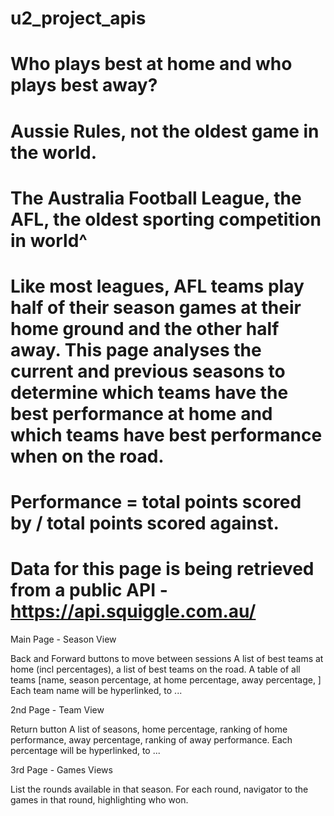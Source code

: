 # u2_project_apis

# Who plays best at home and who plays best away?

# Aussie Rules, not the oldest game in the world.  
# The Australia Football League, the AFL, the oldest sporting competition in world^

# Like most leagues, AFL teams play half of their season games at their home ground and the other half away.  This page analyses the current and previous seasons to determine which teams have the best performance at home and which teams have best performance when on the road.  

# Performance = total points scored by / total points scored against.

# Data for this page is being retrieved from a public API - https://api.squiggle.com.au/

Main Page - Season View

Back and Forward buttons to move between sessions
A list of best teams at home (incl percentages), a list of best teams on the road.
A table of all teams [name, season percentage, at home percentage, away percentage, ]
Each team name will be hyperlinked,  to ...

2nd Page - Team View

Return button
A list of seasons, home percentage, ranking of home performance, away percentage, ranking of away performance.
Each percentage will be hyperlinked, to ...

3rd Page - Games Views

List the rounds available in that season. 
For each round, navigator to the games in that round, highlighting who won.






